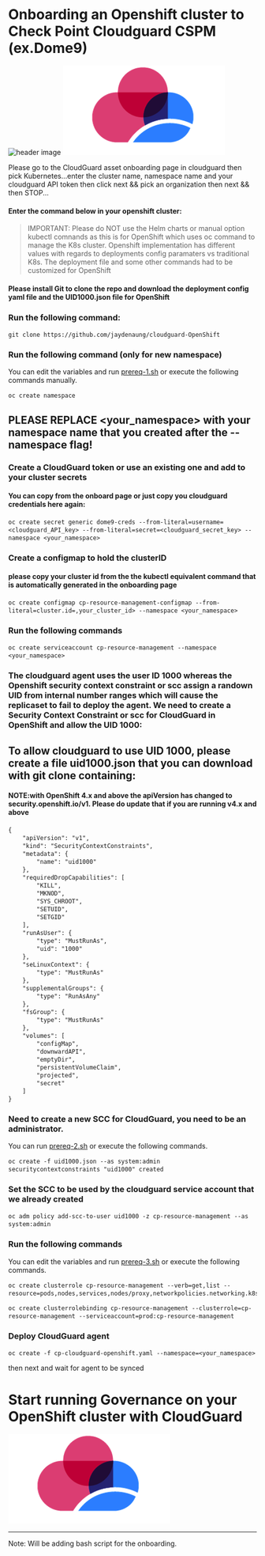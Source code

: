 # Onboarding an Openshift cluster to Check Point Cloudguard CSPM (ex.Dome9)

![header image](opens.png)                            ![header image](cg.png) 


Please go to the CloudGuard asset onboarding page in cloudguard then pick Kubernetes...enter the cluster name, namespace name and your cloudguard API token then click next && pick an organization then next && then STOP... 

#### Enter the command below in your openshift cluster:


> IMPORTANT: Please do NOT use the Helm charts or manual option kubectl comnands as this is for OpenShift which uses oc command to manage the K8s cluster. Openshift implementation has different values with regards to deployments config paramaters vs traditional K8s. The deployment file and some other commands had to be customized for OpenShift

#### Please install Git to clone the repo and download the deployment config yaml file and the UID1000.json file for OpenShift

### Run the following command:
```
git clone https://github.com/jaydenaung/cloudguard-OpenShift
```

### Run the following command (only for new namespace)

You can edit the variables and run [prereq-1.sh](prereq-1.sh) or execute the following commands manually. 

```
oc create namespace
```

## PLEASE REPLACE <your_namespace> with your namespace name that you created after the --namespace flag!

### Create a CloudGuard token or use an existing one and add to your cluster secrets
#### You can copy from the onboard page or just copy you cloudguard credentials here again:

```
oc create secret generic dome9-creds --from-literal=username=<cloudguard_API_key> --from-literal=secret=<cloudguard_secret_key> --namespace <your_namespace>
```

### Create a configmap to hold the clusterID
#### please copy your cluster id from the the kubectl equivalent command that is automatically generated in the onboarding page

```
oc create configmap cp-resource-management-configmap --from-literal=cluster.id=,your_cluster_id> --namespace <your_namespace>
```

### Run the following commands

```
oc create serviceaccount cp-resource-management --namespace <your_namespace>
```

### The cloudguard agent uses the user ID 1000 whereas the Openshift security context constraint or scc assign a randown UID from internal number ranges which will cause the replicaset to fail to deploy the agent. We need to create a Security Context Constraint or scc for CloudGuard in OpenShift and allow the UID 1000:

## To allow cloudguard to use UID 1000, please create a file uid1000.json that you can download with git clone containing:

#### NOTE:with OpenShift 4.x and above the apiVersion has changed to security.openshift.io/v1. Please do update that if you are running v4.x and above

```
{
    "apiVersion": "v1",
    "kind": "SecurityContextConstraints",
    "metadata": {
        "name": "uid1000"
    },
    "requiredDropCapabilities": [
        "KILL",
        "MKNOD",
        "SYS_CHROOT",
        "SETUID",
        "SETGID"
    ],
    "runAsUser": {
        "type": "MustRunAs",
        "uid": "1000"
    },
    "seLinuxContext": {
        "type": "MustRunAs"
    },
    "supplementalGroups": {
        "type": "RunAsAny"
    },
    "fsGroup": {
        "type": "MustRunAs"
    },
    "volumes": [
        "configMap",
        "downwardAPI",
        "emptyDir",
        "persistentVolumeClaim",
        "projected",
        "secret"
    ]
}

```

### Need to create a new SCC for CloudGuard, you need to be an administrator.

You can run [prereq-2.sh](prereq-2.sh) or execute the following commands.

```
oc create -f uid1000.json --as system:admin
securitycontextconstraints "uid1000" created

```


### Set the SCC to be used by the cloudguard service account that we already created 

```
oc adm policy add-scc-to-user uid1000 -z cp-resource-management --as system:admin
```

### Run the following commands

You can edit the variables and run [prereq-3.sh](prereq-3.sh) or execute the following commands.
```
oc create clusterrole cp-resource-management --verb=get,list --resource=pods,nodes,services,nodes/proxy,networkpolicies.networking.k8s.io,ingresses.extensions,podsecuritypolicies,roles,rolebindings,clusterroles,clusterrolebindings,serviceaccounts,namespaces
```

```
oc create clusterrolebinding cp-resource-management --clusterrole=cp-resource-management --serviceaccount=prod:cp-resource-management
```


### Deploy CloudGuard agent

```
oc create -f cp-cloudguard-openshift.yaml --namespace=<your_namespace>
```

then next and wait for agent to be synced

# Start running Governance on your OpenShift cluster with CloudGuard

  
![header image](cg.png)  

---
Note: Will be adding bash script for the onboarding.

